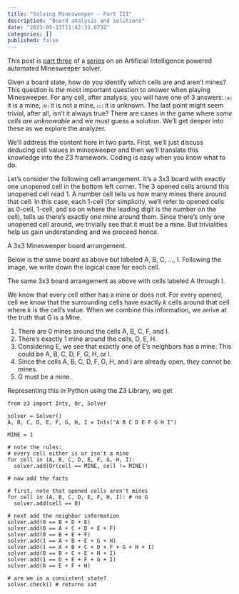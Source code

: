 ```yaml
---
title: "Solving Minesweeper - Part III"
description: "Board analysis and solutions"
date: "2023-05-13T11:42:33.073Z"
categories: []
published: false
---
```


This post is [part three](https://medium.com/galileo-onwards/solving-minesweeper-part-3-6c96e5f389fc) of a [series](https://medium.com/galileo-onwards/minesweeper-d53b4ba60e73) on an Artificial Intelligence powered automated Minesweeper solver.

Given a board state, how do you identify which cells are and aren’t mines? This question is _the_ most important question to answer when playing Minesweeper. For any cell, after analysis, you will have one of 3 answers: ⒜ it is a mine, ⒝ it is not a mine, ⒞ it is unknown. The last point might seem trivial, after all, isn’t it always true? There are cases in the game where _some cells are unknowable_ and we must guess a solution. We’ll get deeper into these as we explore the analyzer.

We’ll address the content here in two parts. First, we’ll just discuss deducing cell values in minesweeper and then we’ll translate this knowledge into the Z3 framework. Coding is easy when you know what to do.

Let’s consider the following cell arrangement. It’s a 3x3 board with exactly one unopened cell in the bottom left corner. The 3 opened cells around this unopened cell read 1. A number cell tells us how many mines there around that cell. In this case, each 1-cell (for simplicity, we’ll refer to opened cells as 0-cell, 1-cell, and so on where the leading digit is the number on the cell), tells us there’s exactly one mine around them. Since there’s only one unopened cell around, we trivially see that it must be a mine. But trivialities help us gain understanding and we proceed hence.

A 3x3 Minesweeper board arrangement.

Below is the same board as above but labeled A, B, C, …, I. Following the image, we write down the logical case for each cell.

The same 3x3 board arrangement as above with cells labeled A through I.

We know that every cell either has a mine or does not. For every opened, cell we know that the surrounding cells have exactly _k_ cells around that cell where _k_ is the cell’s value. When we combine this information, we arrive at the truth that G is a Mine.

1.  There are 0 mines around the cells A, B, C, F, and I.
2.  There’s exactly 1 mine around the cells, D, E, H.
3.  Considering E, we see that exactly one of E’s neighbors has a mine. This could be A, B, C, D, F, G, H, or I.
4.  Since the cells A, B, C, D, F, G, H, and I are already open, they cannot be mines.
5.  G must be a mine.

Representing this in Python using the Z3 Library, we get

```
from z3 import Ints, Or, Solver

solver = Solver()
A, B, C, D, E, F, G, H, I = Ints("A B C D E F G H I")

MINE = 1

# note the rules:
# every cell either is or isn't a mine
for cell in (A, B, C, D, E, F, G, H, I):
  solver.add(Or(cell == MINE, cell != MINE))

# now add the facts

# first, note that opened cells aren't mines
for cell in (A, B, C, D, E, F, H, I): # no G
  solver.add(cell == 0)

# next add the neighbor information
solver.add(0 == B + D + E)
solver.add(0 == A + C + D + E + F)
solver.add(0 == B + E + F)
solver.add(1 == A + B + E + G + H)
solver.add(1 == A + B + C + D + F + G + H + I)
solver.add(0 == B + C + E + H + I)
solver.add(1 == D + E + F + G + I)
solver.add(0 == E + F + H)

# are we in a consistent state?
solver.check() # returns sat
```
